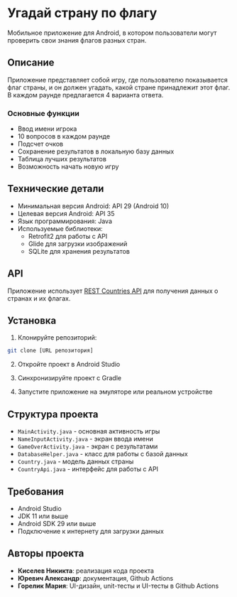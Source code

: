 # Угадай страну по флагу

Мобильное приложение для Android, в котором пользователи могут проверить свои знания флагов разных стран.

## Описание

Приложение представляет собой игру, где пользователю показывается флаг страны, и он должен угадать, какой стране принадлежит этот флаг. В каждом раунде предлагается 4 варианта ответа.

### Основные функции

- Ввод имени игрока
- 10 вопросов в каждом раунде
- Подсчет очков
- Сохранение результатов в локальную базу данных
- Таблица лучших результатов
- Возможность начать новую игру

## Технические детали

- Минимальная версия Android: API 29 (Android 10)
- Целевая версия Android: API 35
- Язык программирования: Java
- Используемые библиотеки:
  - Retrofit2 для работы с API
  - Glide для загрузки изображений
  - SQLite для хранения результатов

## API

Приложение использует [REST Countries API](https://restcountries.com/) для получения данных о странах и их флагах.

## Установка

1. Клонируйте репозиторий:
```bash
git clone [URL репозитория]
```

2. Откройте проект в Android Studio

3. Синхронизируйте проект с Gradle

4. Запустите приложение на эмуляторе или реальном устройстве

## Структура проекта

- `MainActivity.java` - основная активность игры
- `NameInputActivity.java` - экран ввода имени
- `GameOverActivity.java` - экран с результатами
- `DatabaseHelper.java` - класс для работы с базой данных
- `Country.java` - модель данных страны
- `CountryApi.java` - интерфейс для работы с API

## Требования

- Android Studio
- JDK 11 или выше
- Android SDK 29 или выше
- Подключение к интернету для загрузки данных

## Авторы проекта
- **Киселев Никикта**: реализация кода проекта
- **Юревич Александр**: документация, Github Actions
- **Горелик Мария**: UI-дизайн, unit-тесты и UI-тесты в Github Actions
